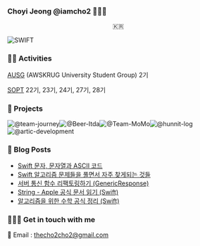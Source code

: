 ### Choyi Jeong @iamcho2 👩🏻‍💻



<p align="center">
  <samp>
    🇰🇷 <br> 
  </samp>
</p>



![SWIFT](https://img.shields.io/static/v1?style=for-the-badge&logo=swift&message=SWIFT&label=&color=FA7343&labelColor=000000) 

### 🏄‍♂️ Activities  

[AUSG](ausg.me) (AWSKRUG University Student Group) 2기 

[SOPT](http://sopt.org/wp/) 22기, 23기, 24기, 27기, 28기

### 🎱 Projects

![@team-journey](https://avatars.githubusercontent.com/u/86547407?s=60&v=4)![@Beer-Itda](https://avatars.githubusercontent.com/u/83107553?s=60&v=4)![@Team-MoMo](https://avatars.githubusercontent.com/u/76675249?s=60&v=4)![@hunnit-log](https://avatars.githubusercontent.com/u/74134192?s=60&v=4)![@artic-development](https://avatars.githubusercontent.com/u/52156026?s=60&v=4)

### 🍋 Blog Posts
<!-- BLOG-POST-LIST:START -->
- [Swift 문자, 문자열과 ASCII 코드](https://iamcho2.github.io/2021/08/19/Swift-ASCII-string-character)
- [Swift 알고리즘 문제들을 풀면서 자주 찾게되는 것들](https://iamcho2.github.io/2021/08/18/Swift-Algorithm-note)
- [서버 통신 함수 리팩토링하기 (GenericResponse)](https://iamcho2.github.io/2021/08/16/refactoring-to-GenericResponse)
- [String - Apple 공식 문서 읽기 (Swift)](https://iamcho2.github.io/2021/08/15/String-Apple-docs)
- [알고리즘을 위한 수학 공식 정리 (Swift)](https://iamcho2.github.io/2021/08/14/math-for-PS)
<!-- BLOG-POST-LIST:END -->

### 🏄🏻‍♀️ Get in touch with me

📧 Email : thecho2cho2@gmail.com

